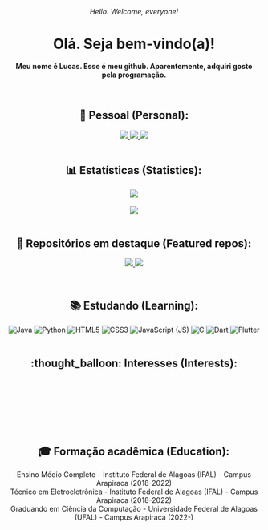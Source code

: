 <!-- Parágrafo de introdução -->
<p align="center"><i>Hello. Welcome, everyone!</i></p>
<h1 align="center">
  Olá. Seja bem-vindo(a)!
</h1>

<p align="center">
  <b>Meu nome é Lucas. Esse é meu github. Aparentemente, adquiri gosto pela programação.</b><br/>
</p>

<div><br></div>
<!-- Badges referentes a LinkedIn, Instagram e Gmail (contato) -->
<section align="center">
  <h2>👨 Pessoal (Personal): </h2>
  
  <a href="https://mail.google.com/mail/?view=cm&source=mailto&to=[contatolucasoficial0@gmail.com]" alt="Gmail" target="_blank">
    <img src="https://img.shields.io/badge/mail.contatolucasoficial0@gmail.com-F74141?style=for-the-badge&logoColor=white&logo=gmail&link=mailto:mail.contatolucasoficial0@gmail.com"/>
  </a>
  <a href="https://www.linkedin.com/in/arnaldo-lucas-sd/" target="_blank">
    <img src="https://img.shields.io/badge/Arnaldo%20Lucas-0e76a8?style=for-the-badge&logo=Linkedin&link=https://www.linkedin.com/in/arnaldo-lucas-sd/"/>
  </a>
  <a href="https://www.instagram.com/luc.ig._/" alt="Instagram" target="_blank">
    <img src="https://img.shields.io/badge/luc.ig.__-E4405F?style=for-the-badge&logo=instagram&logoColor=white&link=https://www.instagram.com/luc.ig._/"/>
  </a>
</section>

<div><br></div>

<section align="center"> <!-- Estatísticas no github -->
  <h2>📊 Estatísticas (Statistics):</h2>
  <p>
    <img src="https://github-readme-stats.vercel.app/api?username=luc-gh&show_icons=true&bg_color=010101&locale=pt-br&icon_color=00FFFF&title_color=FF2800&text_color=FFFFFF"><br/><br/>
    <img src="https://github-readme-stats.vercel.app/api/top-langs/?username=luc-gh&layout=compact&bg_color=010101&locale=pt-br&text_color=FFFFFF&title_color=FCFCFC"><br/><br/>
  </p>
</section>

<section align="center"> <!-- Seção de repos-->
  <h2>🔖 Repositórios em destaque (Featured repos):</h2>
  <p>
    <a href="https://github.com/luc-gh/luc-gh" alt="luc-gh" target="_blank">
      <img src="https://github-readme-stats.vercel.app/api/pin/?username=luc-gh&repo=luc-gh&bg_color=000000&title_color=00FFFF&text_color=FFFFFF&icon_color=FF2800">
    </a>
    <a href="https://github.com/luc-gh/majorElement" alt="luc-gh" target="_blank">
      <img src="https://github-readme-stats.vercel.app/api/pin/?username=luc-gh&repo=majorElement&bg_color=000000&title_color=00FFFF&text_color=FFFFFF&icon_color=FF2800">
    </a>
  </p>
</section>

<div><br></div>

<!-- <section align="center"> <!-- Detaques sobre as habilidades pessoais
  <h2>😎 Habilidades (Skills):</h2>
  
</section>

<div><br></div> -->

<section align="center"> <!-- Seção sobre os estudos atuais -->
  <h2>📚 Estudando (Learning):</h2>
  <img align="center" alt="Java" src="https://img.shields.io/badge/Java-7B0005?style=for-the-badge&logo=java&logoColor=EE8E1B" title="Linguagem de programação Java (conhecimento básico)"/>
  <img align="center" alt="Python" src="https://img.shields.io/badge/Python-3776AB?style=for-the-badge&logo=python&logoColor=yellow" title="Linguagem de programação Python (conhecimento básico)"/>
  <img align="center" alt="HTML5" src="https://img.shields.io/badge/HTML5-E34F26?style=for-the-badge&logo=html5&logoColor=white" title="Linguagem de marcação HTML5"/>
  <img align="center" alt="CSS3" src="https://img.shields.io/badge/CSS3-1572B6?style=for-the-badge&logo=css3&logoColor=white" title="Linguagem de descrição de estilo CSS3"/>
  <img align="center" alt="JavaScript (JS)" src="https://img.shields.io/badge/JavaScript-F7DF1E?style=for-the-badge&logo=javascript&logoColor=black" title="Linguagem de programação JavaScript"/>
  <img align="center" alt="C" src="https://img.shields.io/badge/C-00599C?style=for-the-badge&logo=c&logoColor=87CEFA" title="Linguagem de programação C"/>
  <img align="center" alt="Dart" src="https://img.shields.io/badge/Dart-2799F5?style=for-the-badge&logo=dart&logoColor=13558F" title="Linguagem de programação Dart"/>
  <img align="center" alt="Flutter" src="https://img.shields.io/badge/Flutter-02569B?style=for-the-badge&logo=flutter&logoColor=white" title="Flutter"/>
</section>

<div><br></div>

<section align="center"> <!-- Seção sobre interesses -->
  <h2>:thought_balloon: Interesses (Interests):</h2>
  <img align="center" alt="" src="https://img.shields.io/badge/GitHub-1A1A1A?style=for-the-badge&logo=github&logoColor=white" title=""/>
  <img align="center" alt="" src="https://img.shields.io/badge/Instagram-E4405F?style=for-the-badge&logo=instagram&logoColor=yellow" title=""/>
  <img align="center" alt="" src="https://img.shields.io/badge/LinkedIn-0077B5?style=for-the-badge&logo=linkedin&logoColor=white" title=""/>
  <img align="center" alt="" src="https://img.shields.io/badge/Android-A4DE02?style=for-the-badge&logo=android&logoColor=gray" title=""/>
  <img align="center" alt="" src="https://img.shields.io/badge/Windows-0078D6?style=for-the-badge&logo=windows&logoColor=white" title=""/>
  <div><br></div>
  <img align="center" alt="" src="https://img.shields.io/badge/Netflix-E50914?style=for-the-badge&logo=netflix&logoColor=black" title=""/>
  <img align="center" alt="" src="https://img.shields.io/badge/React_Native-20232A?style=for-the-badge&logo=react&logoColor=61DAFB" title=""/>
  <img align="center" alt="" src="https://img.shields.io/badge/Unity-202020?style=for-the-badge&logo=unity&logoColor=white" title=""/>
  <img align="center" alt="" src="https://img.shields.io/badge/Microsoft_Excel-217346?style=for-the-badge&logo=microsoft-excel&logoColor=white" title=""/>
  <img align="center" alt="" src="https://img.shields.io/badge/Steam-111111?style=for-the-badge&logo=steam&logoColor=white" title=""/>
  <img align="center" alt="" src="https://img.shields.io/badge/Adobe%20Photoshop-0D214F?style=for-the-badge&logo=Adobe%20Photoshop&logoColor=00FFF6" title=""/>
  <div><br></div>
  <img align="center" alt="" src="https://img.shields.io/badge/Android_Studio-3DDC84?style=for-the-badge&logo=android-studio&logoColor=black" title=""/>
  <img align="center" alt="" src="https://img.shields.io/badge/IntelliJ_IDEA-121212.svg?style=for-the-badge&logo=intellij-idea&logoColor=white" title=""/>
  <img align="center" alt="" src="https://img.shields.io/badge/PyCharm-FFFF00.svg?&style=for-the-badge&logo=PyCharm&logoColor=007F00" title=""/>
  <img align="center" alt="" src="https://img.shields.io/badge/Trello-249225?style=for-the-badge&logo=trello&logoColor=white" title=""/>
  <img align="center" alt="" src="https://img.shields.io/badge/Adobe%20Illustrator-FF9A00?style=for-the-badge&logo=adobe%20illustrator&logoColor=gray" title=""/>
  <img align="center" alt="" src="" title=""/>
</section

<div><br></div>

<section align="center"> <!-- Seção de formação acadêmica -->
  <h2>🎓 Formação acadêmica (Education):</h2>
  Ensino Médio Completo - Instituto Federal de Alagoas (IFAL) - Campus Arapiraca (2018-2022)<br/>
  Técnico em Eletroeletrônica - Instituto Federal de Alagoas (IFAL) - Campus Arapiraca (2018-2022)<br/>
  Graduando em Ciência da Computação - Universidade Federal de Alagoas (UFAL) - Campus Arapiraca (2022-)
  </ul>
</section>
